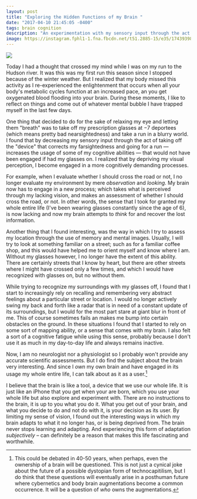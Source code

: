 ```yaml
---
layout: post
title: "Exploring the Hidden Functions of my Brain "
date: "2017-04-10 21:45:05 -0400"
tags: brain cognition
description: "An experimentation with my sensory input through the act of taking off the 'device' that corrects my farsightedness and going for a run without it."
image: https://instagram.fphl1-1.fna.fbcdn.net/t51.2885-15/e35/17439398_403933126631531_1643362132214939648_n.jpg
---
```


![](https://instagram.fphl1-1.fna.fbcdn.net/t51.2885-15/e35/17439398_403933126631531_1643362132214939648_n.jpg)

Today I had a thought that crossed my mind while I was on my run to the Hudson river. It was this was my first run this season since I stopped because of the winter weather. But I realized that my body missed this activity as I re-experienced the enlightenment that occurs when all your body's metabolic cycles function at an increased pace, an you get oxygenated blood flooding into your brain. During these moments, I like to reflect on things and come out of whatever mental bubble I have trapped myself in the last few days.

One thing that decided to do for the sake of relaxing my eye and letting them "breath" was to take off my prescription glasses at −7 deportees (which means pretty bad nearsightedness) and take a run in a blurry world. I found that by decreasing my sensory input through the act of taking off the "device" that corrects my farsightedness and going for a run — increases the usage of some of my cognitive abilities — that would not have been engaged if had my glasses on. I realized that by depriving my visual perception, I become engaged in a more cognitively demanding processes.

For example, when I evaluate whether I should cross the road or not, I no longer evaluate my environment by mere *observation* and *looking*. My brain now has to engage in a new process; which takes what is perceived through my lacking vision, and makes an assessment of whether I should cross the road, or not. In other words, the sense that I took for granted my whole entire life (I've been wearing glasses constantly since the age of 6), is now lacking and now my brain attempts to *think* for and recover the lost information.

Another thing that I found interesting, was the way in which I try to assess my location through the use of memory and mental images. Usually, I will try to look at something familiar on a street; such as for a familiar coffee shop, and this would have helped me to orient myself and know where I am. Without my glasses however, I no longer have the extent of this ability. There are certainly streets that I know by heart, but there are other streets where I might have crossed only a few times, and which I would have recognized with glasses on, but no without them.

While trying to recognize my surroundings with my glasses off, I found that I start to increasingly rely on recalling and remembering very abstract feelings about a particular street or location. I would no longer actively swing my back and forth like a radar that is in need of a constant update of its surroundings, but I would for the most part stare at giant blur in front of me. This of course sometimes fails an makes me bump into certain obstacles on the ground. In these situations I found that I started to rely on some sort of mapping ability, or a sense that comes with my brain. I also felt a sort of a cognitive fatigue while using this sense, probably because I don't use it as much in my day-to-day life and always remains inactive.

Now, I am no neurologist nor a physiologist so I probably won't provide any accurate scientific assessments. But I do find the subject about the brain very interesting. And since I *own* my own brain and have engaged in its usage my whole entire life, I can talk about as it as a user.[^note]

I believe that the brain is like a tool, a device that we use our whole life. It is just like an iPhone that you get when your are born, which you use your whole life but also explore and experiment with. There are no instructions to the brain, it is up to you what you do it. What you get out of your brain, and what you decide to do and not do with it, is your decision as its user. By limiting my sense of vision, I found out the interesting ways in which my brain adapts to what it no longer has, or is being deprived from. The brain never stops learning and adapting. And experiencing this form of adaptation *subjectively* – can definitely be a reason that makes this life fascinating and worthwhile.

[^note]: This could be debated in 40-50 years, when perhaps, even the ownership of a brain will be questioned. This is not just a cynical joke about the future of a possible dystopian form of technocapitilism, but I do think that these questions will eventually arise in a posthuman future where cybernetics and body brain augmentations become a common occurrence. It will be a question of *who* owns the augmentations.
